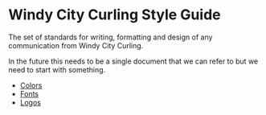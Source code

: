 # Windy City Curling Style Guide
The set of standards for writing, formatting and design of any communication from Windy City Curling.

In the future this needs to be a single document that we can refer to but we need to start with something.

* [Colors](colors.md)
* [Fonts](fonts.md)
* [Logos](logos.md)
